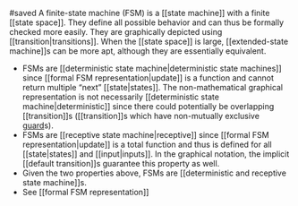 #saved
A finite-state machine (FSM) is a [[state machine]] with a finite [[state space]]. They define all possible behavior and can thus be formally checked more easily. They are graphically depicted using [[transition|transitions]]. When the [[state space]] is large, [[extended-state machine]]s can be more apt, although they are essentially equivalent.
* FSMs are [[deterministic state machine|deterministic state machines]] since [[formal FSM representation|update]] is a function and cannot return multiple “next” [[state|states]]. The non-mathematical graphical representation is not necessarily [[deterministic state machine|deterministic]] since there could potentially be overlapping [[transition]]s ([[transition]]s which have non-mutually exclusive [guard](./guard.md)s).
* FSMs are [[receptive state machine|receptive]] since [[formal FSM representation|update]] is a total function and thus is defined for all [[state|states]] and [[input|inputs]]. In the graphical notation, the implicit [[default transition]]s guarantee this property as well.
* Given the two properties above, FSMs are [[deterministic and receptive state machine]]s.
* See [[formal FSM representation]]